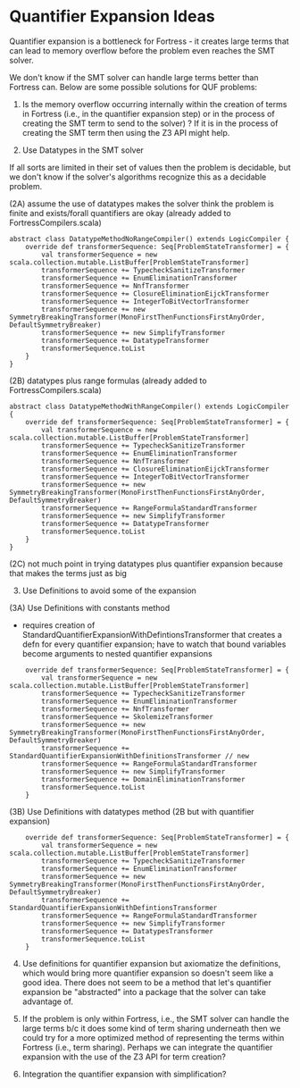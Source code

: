 # Quantifier Expansion Ideas

Quantifier expansion is a bottleneck for Fortress - it creates large terms that can lead to memory overflow before the problem even reaches the SMT solver.  

We don't know if the SMT solver can handle large terms better than Fortress can.  Below are some possible solutions for QUF problems:

1. Is the memory overflow occurring internally within the creation of terms in Fortress (i.e., in the quantifier expansion step) or in the process of creating the SMT term to send to the solver) ?  If it is in the process of creating the SMT term then using the Z3 API might help.

2. Use Datatypes in the SMT solver

If all sorts are limited in their set of values then the problem is decidable, but we don't know if the solver's algorithms recognize this as a decidable problem.

(2A) assume the use of datatypes makes the solver think the problem is finite and exists/forall quantifiers are okay (already added to FortressCompilers.scala)

```
abstract class DatatypeMethodNoRangeCompiler() extends LogicCompiler {
    override def transformerSequence: Seq[ProblemStateTransformer] = {
        val transformerSequence = new scala.collection.mutable.ListBuffer[ProblemStateTransformer]
        transformerSequence += TypecheckSanitizeTransformer
        transformerSequence += EnumEliminationTransformer
        transformerSequence += NnfTransformer
        transformerSequence += ClosureEliminationEijckTransformer
        transformerSequence += IntegerToBitVectorTransformer      
        transformerSequence += new SymmetryBreakingTransformer(MonoFirstThenFunctionsFirstAnyOrder, DefaultSymmetryBreaker)
        transformerSequence += new SimplifyTransformer
        transformerSequence += DatatypeTransformer
        transformerSequence.toList
    }
}
```


(2B) datatypes plus range formulas (already added to FortressCompilers.scala)

```
abstract class DatatypeMethodWithRangeCompiler() extends LogicCompiler {
    override def transformerSequence: Seq[ProblemStateTransformer] = {
        val transformerSequence = new scala.collection.mutable.ListBuffer[ProblemStateTransformer]
        transformerSequence += TypecheckSanitizeTransformer
        transformerSequence += EnumEliminationTransformer
        transformerSequence += NnfTransformer
        transformerSequence += ClosureEliminationEijckTransformer
        transformerSequence += IntegerToBitVectorTransformer      
        transformerSequence += new SymmetryBreakingTransformer(MonoFirstThenFunctionsFirstAnyOrder, DefaultSymmetryBreaker)
        transformerSequence += RangeFormulaStandardTransformer
        transformerSequence += new SimplifyTransformer
        transformerSequence += DatatypeTransformer
        transformerSequence.toList
    }
}
```    
(2C) not much point in trying datatypes plus quantifier expansion because that makes the terms just as big

3. Use Definitions to avoid some of the expansion

(3A) Use Definitions with constants method

* requires creation of StandardQuantifierExpansionWithDefintionsTransformer that creates a defn for every quantifier expansion; have to watch that bound variables become arguments to nested quantifier expansions
``` 
    override def transformerSequence: Seq[ProblemStateTransformer] = {
        val transformerSequence = new scala.collection.mutable.ListBuffer[ProblemStateTransformer]
        transformerSequence += TypecheckSanitizeTransformer
        transformerSequence += EnumEliminationTransformer
        transformerSequence += NnfTransformer  
        transformerSequence += SkolemizeTransformer
        transformerSequence += new SymmetryBreakingTransformer(MonoFirstThenFunctionsFirstAnyOrder, DefaultSymmetryBreaker)
        transformerSequence += StandardQuantifierExpansionWithDefinitionsTransformer // new 
        transformerSequence += RangeFormulaStandardTransformer
        transformerSequence += new SimplifyTransformer
        transformerSequence += DomainEliminationTransformer
        transformerSequence.toList
    }
```

(3B) Use Definitions with datatypes method (2B but with quantifier expansion)

```
    override def transformerSequence: Seq[ProblemStateTransformer] = {
        val transformerSequence = new scala.collection.mutable.ListBuffer[ProblemStateTransformer]
        transformerSequence += TypecheckSanitizeTransformer
        transformerSequence += EnumEliminationTransformer
        transformerSequence += new SymmetryBreakingTransformer(MonoFirstThenFunctionsFirstAnyOrder, DefaultSymmetryBreaker)
        transformerSequence += StandardQuantifierExpansionWithDefintionsTransformer
        transformerSequence += RangeFormulaStandardTransformer
        transformerSequence += new SimplifyTransformer
        transformerSequence += DatatypesTransformer
        transformerSequence.toList
    }
```

4. Use definitions for quantifier expansion but axiomatize the definitions, which would bring more quantifier expansion so doesn't seem like a good idea.  There does not seem to be a method that let's quantifier expansion be "abstracted" into a package that the solver can take advantage of.

5. If the problem is only within Fortress, i.e., the SMT solver can handle the large terms b/c it does some kind of term sharing underneath then we could try for a more optimized method of representing the terms within Fortress (i.e., term sharing). Perhaps we can integrate the quantifier expansion with the use of the Z3 API for term creation?

6. Integration the quantifier expansion with simplification? 

